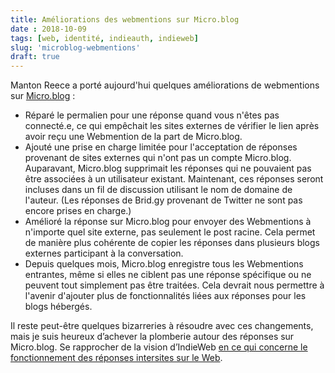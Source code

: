 ```yaml
---
title: Améliorations des webmentions sur Micro.blog
date : 2018-10-09
tags: [web, identité, indieauth, indieweb]
slug: 'microblog-webmentions'
draft: true
---
```


Manton Reece a porté aujourd'hui quelques améliorations de webmentions sur [Micro.blog](https://micro.blog/) :

  * Réparé le permalien pour une réponse quand vous n'êtes pas connecté.e, ce qui empêchait les sites externes de vérifier le lien après avoir reçu une Webmention de la part de Micro.blog.
  * Ajouté une prise en charge limitée pour l'acceptation de réponses provenant de sites externes qui n'ont pas un compte  Micro.blog. Auparavant, Micro.blog supprimait les réponses qui ne pouvaient pas être associées à un utilisateur existant. Maintenant, ces réponses seront incluses dans un fil de discussion utilisant le nom de domaine de l'auteur. (Les réponses de Brid.gy provenant de Twitter ne sont pas encore prises en charge.)
  * Amélioré la réponse sur Micro.blog pour envoyer des Webmentions à n'importe quel site externe, pas seulement le post racine. Cela permet de manière plus cohérente de copier les réponses dans plusieurs blogs externes participant à la conversation.
  * Depuis quelques mois, Micro.blog enregistre tous les Webmentions entrantes, même si elles ne ciblent pas une réponse spécifique ou ne peuvent tout simplement pas être traitées. Cela devrait nous permettre à l'avenir d'ajouter plus de fonctionnalités liées aux réponses pour les blogs hébergés.

Il reste peut-être quelques bizarreries à résoudre avec ces changements, mais je suis heureux d’achever la plomberie autour des réponses sur Micro.blog. Se rapprocher de la vision d’IndieWeb [en ce qui concerne le fonctionnement des réponses intersites sur le Web](https://alistapart.com/article/webmentions-enabling-better-communication-on-the-internet).
